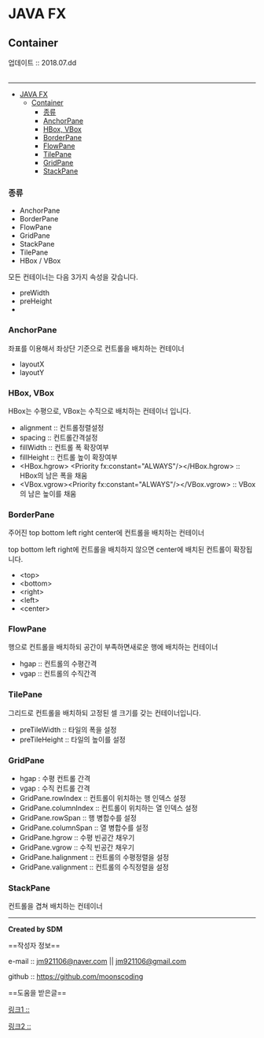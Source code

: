 # JAVA FX
## Container
<div class="pull-right">  업데이트 :: 2018.07.dd </div><br>

---

<!-- @import "[TOC]" {cmd="toc" depthFrom=1 depthTo=6 orderedList=false} -->
<!-- code_chunk_output -->

* [JAVA FX](#java-fx)
	* [Container](#container)
		* [종류](#종류)
		* [AnchorPane](#anchorpane)
		* [HBox, VBox](#hbox-vbox)
		* [BorderPane](#borderpane)
		* [FlowPane](#flowpane)
		* [TilePane](#tilepane)
		* [GridPane](#gridpane)
		* [StackPane](#stackpane)

<!-- /code_chunk_output -->

### 종류

- AnchorPane
- BorderPane
- FlowPane
- GridPane
- StackPane
- TilePane
- HBox / VBox

모든 컨테이너는 다음 3가지 속성을 갖습니다.

- preWidth
- preHeight
- <children>

### AnchorPane

좌표를 이용해서 좌상단 기준으로 컨트롤을 배치하는 컨테이너

- layoutX
- layoutY

### HBox, VBox

HBox는 수평으로, VBox는 수직으로 배치하는 컨테이너 입니다.

- alignment :: 컨트롤정렬설정
- spacing :: 컨트롤간격설정
- fillWidth :: 컨트롤 폭 확장여부
- fillHeight :: 컨트롤 높이 확장여부
- <HBox.hgrow>	<Priority fx:constant="ALWAYS"\/></HBox.hgrow> :: HBox의 남은 폭을 채움
- <VBox.vgrow><Priority fx:constant="ALWAYS"\/></VBox.vgrow> :: VBox의 남은 높이를 채움

### BorderPane

주어진 top bottom left right center에 컨트롤을 배치하는 컨테이너

top bottom left right에 컨트롤을 배치하지 않으면 center에 배치된 컨트롤이 확장됩니다.

- \<top>
- \<bottom>
- \<right>
- \<left>
- \<center>

### FlowPane

행으로 컨트롤을 배치하되 공간이 부족하면새로운 행에 배치하는 컨테이너

- hgap :: 컨트롤의 수평간격
- vgap :: 컨트롤의 수직간격

### TilePane

그리드로 컨트롤을 배치하되 고정된 셀 크기를 갖는 컨테이너입니다.

- preTileWidth :: 타일의 폭을 설정
- preTileHeight :: 타일의 높이를 설정

### GridPane

- hgap : 수평 컨트롤 간격
- vgap : 수직 컨트롤 간격
- GridPane.rowIndex :: 컨트롤이 위치하는 행 인덱스 설정
- GridPane.columnIndex :: 컨트롤이 위치하는 열 인덱스 설정
- GridPane.rowSpan :: 행 병합수를 설정
- GridPane.columnSpan :: 열 병합수를 설정
- GridPane.hgrow :: 수평 빈공간 채우기
- GridPane.vgrow :: 수직 빈공간 채우기
- GridPane.halignment :: 컨트롤의 수평정렬을 설정
- GridPane.valignment :: 컨트롤의 수직정렬을 설정

### StackPane

컨트롤을 겹쳐 배치하는 컨테이너





---

**Created by SDM**

==작성자 정보==

e-mail :: jm921106@naver.com || jm921106@gmail.com

github :: https://github.com/moonscoding

==도움을 받은글==

[링크1 :: ]()

[링크2 :: ]()
